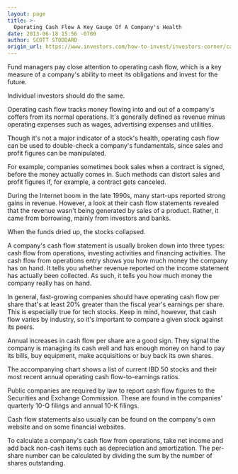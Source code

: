 ```yaml
---
layout: page
title: >-
  Operating Cash Flow A Key Gauge Of A Company's Health
date: 2013-06-18 15:56 -0700
author: SCOTT STODDARD
origin_url: https://www.investors.com/how-to-invest/investors-corner/cash-flow-helps-gauge-corporate-health/
---
```


Fund managers pay close attention to operating cash flow, which is a key measure of a company's ability to meet its obligations and invest for the future.

Individual investors should do the same.

Operating cash flow tracks money flowing into and out of a company's coffers from its normal operations. It's generally defined as revenue minus operating expenses such as wages, advertising expenses and utilities.

Though it's not a major indicator of a stock's health, operating cash flow can be used to double-check a company's fundamentals, since sales and profit figures can be manipulated.

For example, companies sometimes book sales when a contract is signed, before the money actually comes in. Such methods can distort sales and profit figures if, for example, a contract gets canceled.

During the Internet boom in the late 1990s, many start-ups reported strong gains in revenue. However, a look at their cash flow statements revealed that the revenue wasn't being generated by sales of a product. Rather, it came from borrowing, mainly from investors and banks.

When the funds dried up, the stocks collapsed.

A company's cash flow statement is usually broken down into three types: cash flow from operations, investing activities and financing activities. The cash flow from operations entry shows you how much money the company has on hand. It tells you whether revenue reported on the income statement has actually been collected. As such, it tells you how much money the company really has on hand.

In general, fast-growing companies should have operating cash flow per share that's at least 20% greater than the fiscal year's earnings per share. This is especially true for tech stocks. Keep in mind, however, that cash flow varies by industry, so it's important to compare a given stock against its peers.

Annual increases in cash flow per share are a good sign. They signal the company is managing its cash well and has enough money on hand to pay its bills, buy equipment, make acquisitions or buy back its own shares.

The accompanying chart shows a list of current IBD 50 stocks and their most recent annual operating cash flow-to-earnings ratios.

Public companies are required by law to report cash flow figures to the Securities and Exchange Commission. These are found in the companies' quarterly 10-Q filings and annual 10-K filings.

Cash flow statements also usually can be found on the company's own website and on some financial websites.

To calculate a company's cash flow from operations, take net income and add back non-cash items such as depreciation and amortization. The per-share number can be calculated by dividing the sum by the number of shares outstanding.
